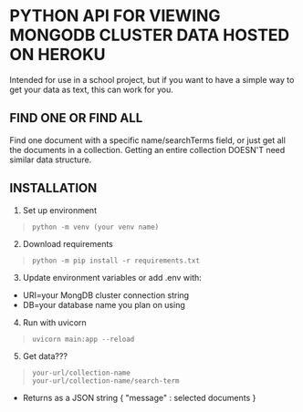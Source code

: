 # PYTHON API FOR VIEWING MONGODB CLUSTER DATA HOSTED ON HEROKU

Intended for use in a school project, but if you want to have
a simple way to get your data as text, this can work for you.

## FIND ONE OR FIND ALL

Find one document with a specific name/searchTerms field,
or just get all the documents in a collection.
Getting an entire collection DOESN'T need similar data structure.

## INSTALLATION
1. Set up environment
>   `python -m venv (your venv name)`
2. Download requirements
>   `python -m pip install -r requirements.txt`
3. Update environment variables or add .env with:
- URI=your MongDB cluster connection string
- DB=your database name you plan on using
4. Run with uvicorn
>   `uvicorn main:app --reload`
5. Get data???
>   `your-url/collection-name`<br>
>   `your-url/collection-name/search-term`
- Returns as a JSON string {
    "message" : selected documents
}

